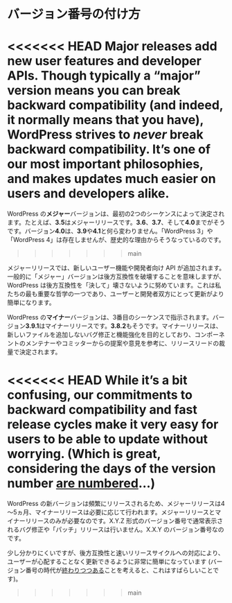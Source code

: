 <!--
# Version Numbering
-->

# バージョン番号の付け方

<!--
A **major** WordPress version is dictated by the first two sequences. For example, **3.5** is a major release. So is **3.6**, **3.7**, all the way up to **4.0**. Version **4.0** is no different than **3.9** and **4.1**. There isn’t a “WordPress 3” or “WordPress 4” – we’re weird like that for historical reasons.
-->

<<<<<<< HEAD
Major releases add new user features and developer APIs. Though typically a “major” version means you can break backward compatibility (and indeed, it normally means that you have), WordPress strives to *never* break backward compatibility. It’s one of our most important philosophies, and makes updates much easier on users and developers alike.
=======
WordPress の**メジャー**バージョンは、最初の2つのシーケンスによって決定されます。たとえば、**3.5**はメジャーリリースです。**3.6**、**3.7**、そして**4.0**までがそうです。バージョン**4.0**は、**3.9**や**4.1**と何ら変わりません。「WordPress 3」や「WordPress 4」は存在しませんが、歴史的な理由からそうなっているのです。
>>>>>>> main

<!--
Major releases add new user features and developer APIs. Though typically a “major” version means you can break backward compatibility (and indeed, it normally means that you have), WordPress strives to *never* break backward compatibility. It’s one of our most important philosophies, and makes updates much easier on users and developers alike.
-->

メジャーリリースでは、新しいユーザー機能や開発者向け API が追加されます。一般的に「メジャー」バージョンは後方互換性を破壊することを意味しますが、WordPress は後方互換性を「決して」壊さないように努めています。これは私たちの最も重要な哲学の一つであり、ユーザーと開発者双方にとって更新がより簡単になります。

<!--
A **minor** WordPress version is dictated by the third sequence. Version **3.9.1** is a minor release. So is **3.8.2**. A minor release is intended for bugfixes and enhancements that do not add new deployed files and are at the discretion of the release lead with suggestions/input from component maintainers and committers.
-->

WordPress の**マイナー**バージョンは、3番目のシーケンスで指示されます。バージョン**3.9.1**はマイナーリリースです。**3.8.2**もそうです。マイナーリリースは、新しいファイルを追加しないバグ修正と機能強化を目的としており、コンポーネントのメンテナーやコミッターからの提案や意見を参考に、リリースリードの裁量で決定されます。

<!--
Since new versions of WordPress are released so frequently – we aim for 4-5 months for a major release, and minor releases happen as needed – we only have a need for major and minor releases. We don’t have bug\-fix or “patch” releases you normally see with an X.Y.Z-style version number. Rather, we have an X.X.Y version number.
-->

<<<<<<< HEAD
While it’s a bit confusing, our commitments to backward compatibility and fast release cycles make it very easy for users to be able to update without worrying. (Which is great, considering the days of the version number [are numbered](http://www.codinghorror.com/blog/2011/05/the-infinite-version.html)…)
=======
WordPress の新バージョンは頻繁にリリースされるため、メジャーリリースは4～5ヵ月、マイナーリリースは必要に応じて行われます。メジャーリリースとマイナーリリースのみが必要なのです。X.Y.Z 形式のバージョン番号で通常表示されるバグ修正や「パッチ」リリースは行いません。X.X.Y のバージョン番号なのです。

<!--
While it’s a bit confusing, our commitments to backward compatibility and fast release cycles make it very easy for users to be able to update without worrying. (Which is great, considering the days of the version number [are numbered](http://www.codinghorror.com/blog/2011/05/the-infinite-version.html)…)
-->

少し分かりにくいですが、後方互換性と速いリリースサイクルへの対応により、ユーザーが心配することなく更新できるように非常に簡単になっています (バージョン番号の時代が[終わりつつある]((http://www.codinghorror.com/blog/2011/05/the-infinite-version.html))ことを考えると、これはすばらしいことです)。
>>>>>>> main
